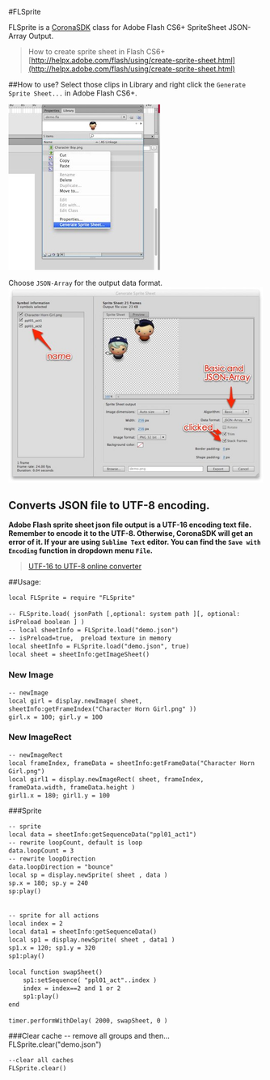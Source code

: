 #FLSprite

FLSprite is a [CoronaSDK](http://coronalabs.com/) class for Adobe Flash CS6+ SpriteSheet JSON-Array Output.

> How to create sprite sheet in Flash CS6+</br>
> [http://helpx.adobe.com/flash/using/create-sprite-sheet.html](http://helpx.adobe.com/flash/using/create-sprite-sheet.html)

##How to use?
Select those clips in Library and right click the `Generate Sprite Sheet...` in Adobe Flash CS6+.

![](dev_assets/img01.jpg)

Choose `JSON-Array` for the output data format.
![](dev_assets/img02.jpg)

## Converts JSON file to UTF-8 encoding.
<b>Adobe Flash sprite sheet json file output is a UTF-16 encoding text file. Remember to encode it to the UTF-8. Otherwise, CoronaSDK will get an error of it. If your are using `Sublime Text` editor. You can find the `Save with Encoding` function in dropdown menu `File`.</b>

> [UTF-16 to UTF-8 online converter](http://www.fileformat.info/convert/text/utf2utf.htm)

##Usage:

    local FLSprite = require "FLSprite"

    -- FLSprite.load( jsonPath [,optional: system path ][, optional: isPreload boolean ] )
    -- local sheetInfo = FLSprite.load("demo.json")
    -- isPreload=true,  preload texture in memory
    local sheetInfo = FLSprite.load("demo.json", true)
    local sheet = sheetInfo:getImageSheet()

### New Image
    -- newImage
    local girl = display.newImage( sheet, sheetInfo:getFrameIndex("Character Horn Girl.png" ))
    girl.x = 100; girl.y = 100

### New ImageRect
    -- newImageRect
    local frameIndex, frameData = sheetInfo:getFrameData("Character Horn Girl.png")
    local girl1 = display.newImageRect( sheet, frameIndex, frameData.width, frameData.height )
    girl1.x = 180; girl1.y = 100

###Sprite

    -- sprite
    local data = sheetInfo:getSequenceData("ppl01_act1")
    -- rewrite loopCount, default is loop
    data.loopCount = 3
    -- rewrite loopDirection
    data.loopDirection = "bounce"
    local sp = display.newSprite( sheet , data )
    sp.x = 180; sp.y = 240
    sp:play()


    -- sprite for all actions
    local index = 2
    local data1 = sheetInfo:getSequenceData()
    local sp1 = display.newSprite( sheet , data1 )
    sp1.x = 120; sp1.y = 320
    sp1:play()

    local function swapSheet()
        sp1:setSequence( "ppl01_act"..index )
        index = index==2 and 1 or 2
        sp1:play()
    end

    timer.performWithDelay( 2000, swapSheet, 0 )

###Clear cache
    -- remove all groups and then...
    FLSprite.clear("demo.json")

    --clear all caches
    FLSprite.clear()